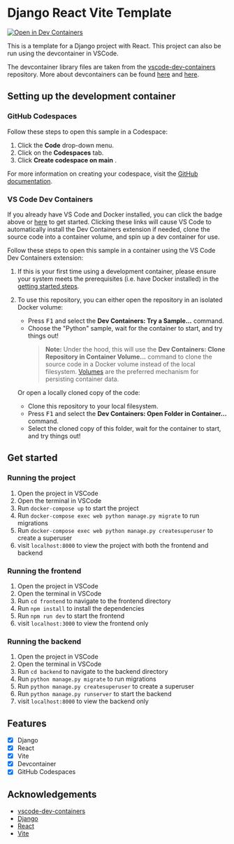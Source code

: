 # Django React Vite Template

[![Open in Dev Containers](https://img.shields.io/static/v1?label=Dev%20Containers&message=Open&color=blue&logo=visualstudiocode)](https://vscode.dev/redirect?url=vscode://ms-vscode-remote.remote-containers/cloneInVolume?url=https://github.com/Joel-hanson/django-react-vite-template)

This is a template for a Django project with React. This project can also be run using the devcontainer in VSCode.

The devcontainer library files are taken from the [vscode-dev-containers](https://github.com/microsoft/vscode-dev-containers) repository. More about devcontainers can be found [here](https://containers.dev/) and [here](https://github.com/devcontainers).

## Setting up the development container

### GitHub Codespaces

Follow these steps to open this sample in a Codespace:

1. Click the **Code** drop-down menu.
2. Click on the **Codespaces** tab.
3. Click **Create codespace on main** .

For more information on creating your codespace, visit the [GitHub documentation](https://docs.github.com/en/free-pro-team@latest/github/developing-online-with-codespaces/creating-a-codespace#creating-a-codespace).

### VS Code Dev Containers

If you already have VS Code and Docker installed, you can click the badge above or [here](https://vscode.dev/redirect?url=vscode://ms-vscode-remote.remote-containers/cloneInVolume?url=https://github.com/Joel-hanson/django-react-vite-template) to get started. Clicking these links will cause VS Code to automatically install the Dev Containers extension if needed, clone the source code into a container volume, and spin up a dev container for use.

Follow these steps to open this sample in a container using the VS Code Dev Containers extension:

1. If this is your first time using a development container, please ensure your system meets the prerequisites (i.e. have Docker installed) in the [getting started steps](https://aka.ms/vscode-remote/containers/getting-started).

2. To use this repository, you can either open the repository in an isolated Docker volume:

   - Press <kbd>F1</kbd> and select the **Dev Containers: Try a Sample...** command.
   - Choose the "Python" sample, wait for the container to start, and try things out!
     > **Note:** Under the hood, this will use the **Dev Containers: Clone Repository in Container Volume...** command to clone the source code in a Docker volume instead of the local filesystem. [Volumes](https://docs.docker.com/storage/volumes/) are the preferred mechanism for persisting container data.

   Or open a locally cloned copy of the code:

   - Clone this repository to your local filesystem.
   - Press <kbd>F1</kbd> and select the **Dev Containers: Open Folder in Container...** command.
   - Select the cloned copy of this folder, wait for the container to start, and try things out!

## Get started

### Running the project

1. Open the project in VSCode
1. Open the terminal in VSCode
1. Run `docker-compose up` to start the project
1. Run `docker-compose exec web python manage.py migrate` to run migrations
1. Run `docker-compose exec web python manage.py createsuperuser` to create a superuser
1. visit `localhost:8000` to view the project with both the frontend and backend

### Running the frontend

1. Open the project in VSCode
1. Open the terminal in VSCode
1. Run `cd frontend` to navigate to the frontend directory
1. Run `npm install` to install the dependencies
1. Run `npm run dev` to start the frontend
1. visit `localhost:3000` to view the frontend only

### Running the backend

1. Open the project in VSCode
1. Open the terminal in VSCode
1. Run `cd backend` to navigate to the backend directory
1. Run `python manage.py migrate` to run migrations
1. Run `python manage.py createsuperuser` to create a superuser
1. Run `python manage.py runserver` to start the backend
1. visit `localhost:8000` to view the backend only

## Features

- [x] Django
- [x] React
- [x] Vite
- [x] Devcontainer
- [x] GitHub Codespaces

## Acknowledgements

- [vscode-dev-containers](https://github.com/microsoft/vscode-dev-containers/tree/main/containers/)
- [Django](https://www.djangoproject.com/)
- [React](https://reactjs.org/)
- [Vite](https://vitejs.dev/)
